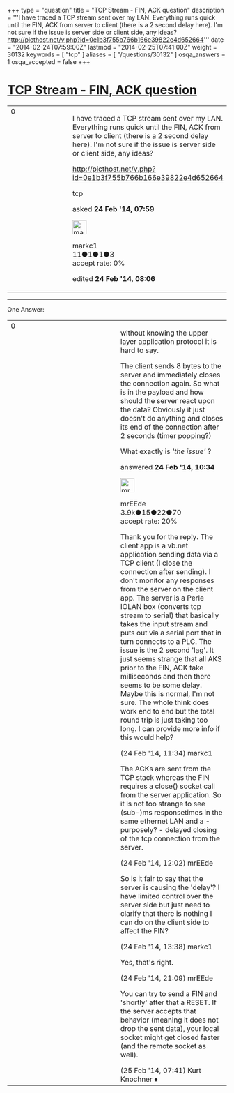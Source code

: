 +++
type = "question"
title = "TCP Stream - FIN, ACK question"
description = '''I have traced a TCP stream sent over my LAN. Everything runs quick until the FIN, ACK from server to client (there is a 2 second delay here). I&#x27;m not sure if the issue is server side or client side, any ideas? http://picthost.net/v.php?id=0e1b3f755b766b166e39822e4d652664'''
date = "2014-02-24T07:59:00Z"
lastmod = "2014-02-25T07:41:00Z"
weight = 30132
keywords = [ "tcp" ]
aliases = [ "/questions/30132" ]
osqa_answers = 1
osqa_accepted = false
+++

<div class="headNormal">

# [TCP Stream - FIN, ACK question](/questions/30132/tcp-stream-fin-ack-question)

</div>

<div id="main-body">

<div id="askform">

<table id="question-table" style="width:100%;"><colgroup><col style="width: 50%" /><col style="width: 50%" /></colgroup><tbody><tr class="odd"><td style="width: 30px; vertical-align: top"><div class="vote-buttons"><span id="post-30132-upvote" class="ajax-command post-vote up" rel="nofollow" title="I like this post (click again to cancel)"> </span><div id="post-30132-score" class="post-score" title="current number of votes">0</div><span id="post-30132-downvote" class="ajax-command post-vote down" rel="nofollow" title="I dont like this post (click again to cancel)"> </span> <span id="favorite-mark" class="ajax-command favorite-mark" rel="nofollow" title="mark/unmark this question as favorite (click again to cancel)"> </span><div id="favorite-count" class="favorite-count"></div></div></td><td><div id="item-right"><div class="question-body"><p>I have traced a TCP stream sent over my LAN. Everything runs quick until the FIN, ACK from server to client (there is a 2 second delay here). I'm not sure if the issue is server side or client side, any ideas?</p><p><a href="http://picthost.net/v.php?id=0e1b3f755b766b166e39822e4d652664">http://picthost.net/v.php?id=0e1b3f755b766b166e39822e4d652664</a></p></div><div id="question-tags" class="tags-container tags"><span class="post-tag tag-link-tcp" rel="tag" title="see questions tagged &#39;tcp&#39;">tcp</span></div><div id="question-controls" class="post-controls"></div><div class="post-update-info-container"><div class="post-update-info post-update-info-user"><p>asked <strong>24 Feb '14, 07:59</strong></p><img src="https://secure.gravatar.com/avatar/65e9a8f212300a3afe98bcb1052e3a37?s=32&amp;d=identicon&amp;r=g" class="gravatar" width="32" height="32" alt="markc1&#39;s gravatar image" /><p><span>markc1</span><br />
<span class="score" title="11 reputation points">11</span><span title="1 badges"><span class="badge1">●</span><span class="badgecount">1</span></span><span title="1 badges"><span class="silver">●</span><span class="badgecount">1</span></span><span title="3 badges"><span class="bronze">●</span><span class="badgecount">3</span></span><br />
<span class="accept_rate" title="Rate of the user&#39;s accepted answers">accept rate:</span> <span title="markc1 has no accepted answers">0%</span></p></div><div class="post-update-info post-update-info-edited"><p><span> edited <strong>24 Feb '14, 08:06</strong> </span></p></div></div><div id="comments-container-30132" class="comments-container"></div><div id="comment-tools-30132" class="comment-tools"></div><div class="clear"></div><div id="comment-30132-form-container" class="comment-form-container"></div><div class="clear"></div></div></td></tr></tbody></table>

------------------------------------------------------------------------

<div class="tabBar">

<span id="sort-top"></span>

<div class="headQuestions">

One Answer:

</div>

</div>

<span id="30141"></span>

<div id="answer-container-30141" class="answer">

<table style="width:100%;"><colgroup><col style="width: 50%" /><col style="width: 50%" /></colgroup><tbody><tr class="odd"><td style="width: 30px; vertical-align: top"><div class="vote-buttons"><span id="post-30141-upvote" class="ajax-command post-vote up" rel="nofollow" title="I like this post (click again to cancel)"> </span><div id="post-30141-score" class="post-score" title="current number of votes">0</div><span id="post-30141-downvote" class="ajax-command post-vote down" rel="nofollow" title="I dont like this post (click again to cancel)"> </span></div></td><td><div class="item-right"><div class="answer-body"><p>without knowing the upper layer application protocol it is hard to say.</p><p>The client sends 8 bytes to the server and immediately closes the connection again. So what is in the payload and how should the server react upon the data? Obviously it just doesn't do anything and closes its end of the connection after 2 seconds (timer popping?)</p><p>What exactly is <em>'the issue'</em> ?<br />
</p></div><div class="answer-controls post-controls"></div><div class="post-update-info-container"><div class="post-update-info post-update-info-user"><p>answered <strong>24 Feb '14, 10:34</strong></p><img src="https://secure.gravatar.com/avatar/5500bd1decb766660522dfb347eedc49?s=32&amp;d=identicon&amp;r=g" class="gravatar" width="32" height="32" alt="mrEEde&#39;s gravatar image" /><p><span>mrEEde</span><br />
<span class="score" title="3892 reputation points"><span>3.9k</span></span><span title="15 badges"><span class="badge1">●</span><span class="badgecount">15</span></span><span title="22 badges"><span class="silver">●</span><span class="badgecount">22</span></span><span title="70 badges"><span class="bronze">●</span><span class="badgecount">70</span></span><br />
<span class="accept_rate" title="Rate of the user&#39;s accepted answers">accept rate:</span> <span title="mrEEde has 48 accepted answers">20%</span> </br></p></div></div><div id="comments-container-30141" class="comments-container"><span id="30146"></span><div id="comment-30146" class="comment"><div id="post-30146-score" class="comment-score"></div><div class="comment-text"><p>Thank you for the reply. The client app is a vb.net application sending data via a TCP client (I close the connection after sending). I don't monitor any responses from the server on the client app. The server is a Perle IOLAN box (converts tcp stream to serial) that basically takes the input stream and puts out via a serial port that in turn connects to a PLC. The issue is the 2 second 'lag'. It just seems strange that all AKS prior to the FIN, ACK take milliseconds and then there seems to be some delay. Maybe this is normal, I'm not sure. The whole think does work end to end but the total round trip is just taking too long. I can provide more info if this would help?</p></div><div id="comment-30146-info" class="comment-info"><span class="comment-age">(24 Feb '14, 11:34)</span> <span class="comment-user userinfo">markc1</span></div></div><span id="30149"></span><div id="comment-30149" class="comment"><div id="post-30149-score" class="comment-score"></div><div class="comment-text"><p>The ACKs are sent from the TCP stack whereas the FIN requires a close() socket call from the server application. So it is not too strange to see (sub-)ms responsetimes in the same ethernet LAN and a - purposely? - delayed closing of the tcp connection from the server.</p></div><div id="comment-30149-info" class="comment-info"><span class="comment-age">(24 Feb '14, 12:02)</span> <span class="comment-user userinfo">mrEEde</span></div></div><span id="30157"></span><div id="comment-30157" class="comment"><div id="post-30157-score" class="comment-score"></div><div class="comment-text"><p>So is it fair to say that the server is causing the 'delay'? I have limited control over the server side but just need to clarify that there is nothing I can do on the client side to affect the FIN?</p></div><div id="comment-30157-info" class="comment-info"><span class="comment-age">(24 Feb '14, 13:38)</span> <span class="comment-user userinfo">markc1</span></div></div><span id="30162"></span><div id="comment-30162" class="comment"><div id="post-30162-score" class="comment-score"></div><div class="comment-text"><p>Yes, that's right.</p></div><div id="comment-30162-info" class="comment-info"><span class="comment-age">(24 Feb '14, 21:09)</span> <span class="comment-user userinfo">mrEEde</span></div></div><span id="30181"></span><div id="comment-30181" class="comment"><div id="post-30181-score" class="comment-score"></div><div class="comment-text"><p>You can try to send a FIN and 'shortly' after that a RESET. If the server accepts that behavior (meaning it does not drop the sent data), your local socket might get closed faster (and the remote socket as well).</p></div><div id="comment-30181-info" class="comment-info"><span class="comment-age">(25 Feb '14, 07:41)</span> <span class="comment-user userinfo">Kurt Knochner ♦</span></div></div></div><div id="comment-tools-30141" class="comment-tools"></div><div class="clear"></div><div id="comment-30141-form-container" class="comment-form-container"></div><div class="clear"></div></div></td></tr></tbody></table>

</div>

<div class="paginator-container-left">

</div>

</div>

</div>

